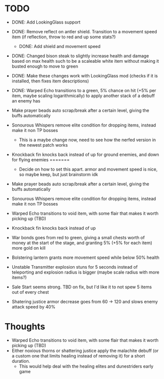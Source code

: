 # TODO

- DONE: Add LookingGlass support

- DONE: Remove reflect on antler shield. Transition to a movement speed item (if reflection, throw to red and up some stats?)
  - DONE: Add shield and movement speed
- DONE: Changed bison steak to slightly increase health and damage based on max health such to be a scaleable white item without making it busted enough to move to green
- DONE: Make these changes work with LookingGlass mod (checks if it is installed, then fixes item descriptions)
- DONE: Warped Echo transitions to a green, 5% chance on hit (+5% per item, maybe scaling logarithmically) to apply another stack of a debuff an enemy has
- Make prayer beads auto scrap/break after a certain level, giving the buffs automatically
- Sonourous Whispers remove elite condition for dropping items, instead make it non TP bosses
  - This is a maybe change now, need to see how the nerfed version in the newest patch works
- Knockback fin knocks back instead of up for ground enemies, and down for flying enemies
=======
  - Decide on how to set this apart. armor and movement speed is nice, so maybe keep, but just brainstorm idk
- Make prayer beads auto scrap/break after a certain level, giving the buffs automatically
- Sonourous Whispers remove elite condition for dropping items, instead make it non TP bosses
- Warped Echo transitions to void item, with some flair that makes it worth picking up (TBD)
- Knockback fin knocks back instead of up
- War bonds goes from red to green, giving a small chests worth of money at the start of the stage, and granting 5% (+5% for each item) more gold on kill
- Bolstering lantern grants more movement speed while below 50% health
- Unstable Transmitter explosion stuns for 5 seconds instead of teleporting and explosion radius is bigger (maybe scale radius with more items?)
- Sale Start seems strong. TBD on fix, but I'd like it to not spew 5 items out of every chest
- Shatering justice armor decrease goes from 60 -> 120 and slows enemy attack speed by 40%

# Thoughts

- Warped Echo transitions to void item, with some flair that makes it worth picking up (TBD)
- Either noxious thorns or shattering justice apply the malachite debuff (or a custom one that limits healing instead of removing it) for a short duration.
  - This would help deal with the healing elites and dunestriders early game
